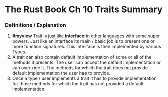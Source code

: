 # The Rust Book Ch 10 Traits Summary

### Definitions / Explanation
1. **#myview** Trait is just like **interface** in other languages with some super powers. Just like an interface its main / basic job is to present one or more function signatures. This interface is then implemented by various Types. 
1. A trait can also contain default implementation of some or all of the methods it presents. The user can accept the default implementation or can over-ride it. The methods for which the trait does not provide default implementation the user has to provide.
1. Once a type / user implements a trait it has to provide implementation for those methods for which the trait has not provided a default implementation.